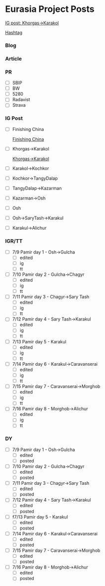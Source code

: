 # Eurasia Project Posts

[IG post: Khorgas→Karakol](Eurasia%20Project%20Posts%207b95f1270cfd4617b26c7db6e3a85152/IG%20post%20Khorgas%E2%86%92Karakol%20e6dfac60412143dd82d3121bfbf851c9.md)

[Hashtag](Eurasia%20Project%20Posts%207b95f1270cfd4617b26c7db6e3a85152/Hashtag%20c95d01f9491a41b6b4ae96d76e22f02e.md)

### Blog

### Article

### PR

- [ ]  SBIP
- [ ]  BW
- [ ]  5280
- [ ]  Radavist
- [ ]  Strava

### IG Post

- [ ]  Finishing China
    
    [Finishing China](Eurasia%20Project%20Posts%207b95f1270cfd4617b26c7db6e3a85152/Finishing%20China%200acbc75249454311b1ac8fbd452333ff.md)
    
- [ ]  Khorgas→Karakol
    
    [Khorgas→Karakol](Eurasia%20Project%20Posts%207b95f1270cfd4617b26c7db6e3a85152/Khorgas%E2%86%92Karakol%20b43f4ff4d48845af89f3fa57f41d4085.md)
    
- [ ]  Karakol→Kochkor
- [ ]  Kochkor→TangyDalap
- [ ]  TangyDalap→Kazarman
- [ ]  Kazarman→Osh
- [ ]  Osh
- [ ]  Osh→SaryTash→Karakul
- [ ]  Karakul→Alichur

### IGR/TT

- [ ]  7/9 Pamir day 1 - Osh→Gulcha
    - [ ]  edited
    - [ ]  ig
    - [ ]  tt
- [ ]  7/10 Pamir day 2 - Gulcha→Chagyr
    - [ ]  edited
    - [ ]  ig
    - [ ]  tt
- [ ]  7/11 Pamir day 3 - Chagyr→Sary Tash
    - [ ]  edited
    - [ ]  ig
    - [ ]  tt
- [ ]  7/12 Pamir day 4 - Sary Tash→Karakul
    - [ ]  edited
    - [ ]  ig
    - [ ]  tt
- [ ]  7/13 Pamir day 5 - Karakul
    - [ ]  edited
    - [ ]  ig
    - [ ]  tt
- [ ]  7/14 Pamir day 6 - Karakul→Caravanserai
    - [ ]  edited
    - [ ]  ig
    - [ ]  tt
- [ ]  7/15 Pamir day 7 - Caravanserai→Morghob
    - [ ]  edited
    - [ ]  ig
    - [ ]  tt
- [ ]  7/16 Pamir day 8 - Morghob→Alichur
    - [ ]  edited
    - [ ]  ig
    - [ ]  tt

### DY

- [ ]  7/9 Pamir day 1 - Osh→Gulcha
    - [ ]  edited
    - [ ]  posted
- [ ]  7/10 Pamir day 2 - Gulcha→Chagyr
    - [ ]  edited
    - [ ]  posted
- [ ]  7/11 Pamir day 3 - Chagyr→Sary Tash
    - [ ]  edited
    - [ ]  posted
- [ ]  7/12 Pamir day 4 - Sary Tash→Karakul
    - [ ]  edited
    - [ ]  posted
- [ ]  f7/13 Pamir day 5 - Karakul
    - [ ]  edited
    - [ ]  posted
- [ ]  7/14 Pamir day 6 - Karakul→Caravanserai
    - [ ]  edited
    - [ ]  posted
- [ ]  7/15 Pamir day 7 - Caravanserai→Morghob
    - [ ]  edited
    - [ ]  posted
- [ ]  7/16 Pamir day 8 - Morghob→Alichur
    - [ ]  edited
    - [ ]  posted